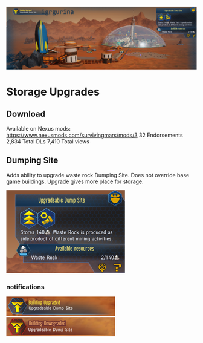 ![Header](Docs/header.png)

# Storage Upgrades
## Download
Available on Nexus mods: https://www.nexusmods.com/survivingmars/mods/3 
32 Endorsements
2,834 Total DLs
7,410 Total views

## Dumping Site
Adds ability to upgrade waste rock Dumping Site. Does not override base game buildings. Upgrade gives more place for storage.

![Dumping Site that can be upgraded](Docs/upgradeable_dumpsite_1.png)

### notifications
![Notify upgraded](Docs/upgradeable_dumpsite_notification_1.png)
![Notify downgraded](Docs/upgradeable_dumpsite_notification_0.png)
